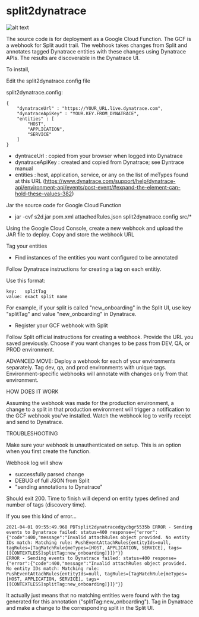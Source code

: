 # split2dynatrace

![alt text](http://www.cortazar-split.com/dynatrace2split.png)

The source code is for deployment as a Google Cloud Function.  The GCF is a webhook for Split audit trail.  The webhook takes changes from Split and annotates tagged Dynatrace entities with these changes using Dynatrace APIs. The results are discoverable in the Dynatrace UI.

To install, 

Edit the split2dynatrace.config file

split2dynatrace.config:
```
{
	"dynatraceUrl" : "https://YOUR_URL.live.dynatrace.com",
	"dynatraceApiKey" : "YOUR.KEY.FROM_DYNATRACE",
	"entities" : [
		"HOST",
		"APPLICATION",
		"SERVICE"
	]
}
```
 * dyntraceUrl : copied from your browser when logged into Dynatrace
 * dynatraceApiKey : created and copied from Dynatrace; see Dyntrace manual
 * entities : host, application, service, or any on the list of meTypes found at this URL (https://www.dynatrace.com/support/help/dynatrace-api/environment-api/events/post-event/#expand-the-element-can-hold-these-values-382)

Jar the source code for Google Cloud Function

 - jar -cvf s2d.jar pom.xml attachedRules.json split2dynatrace.config src/\*

Using the Google Cloud Console, create a new webhook and upload the JAR file to deploy.  Copy and store the webhook URL

Tag your entities

 - Find instances of the entities you want configured to be annotated 

Follow Dynatrace instructions for creating a tag on each entitiy.

Use this format:
```
key:   splitTag
value: exact split name
```

For example, if your split is called "new_onboarding" in the Split UI, use key "splitTag" and value "new_onboarding" in Dynatrace.

 - Register your GCF webhook with Split

Follow Split official instructions for creating a webhook.  Provide the URL you saved previously.  Choose if you want changes to be pass from DEV, QA, or PROD environment.

ADVANCED MOVE: Deploy a webhook for each of your environments separately.  Tag dev, qa, and prod environments with unique tags.  Environment-specific webhooks will annotate with changes only from that environment.

HOW DOES IT WORK

Assuming the webhook was made for the production environment, a change to a split in that production environment will trigger a notification to the GCF webhook you've installed.  Watch the webhook log to verify receipt and send to Dynatrace.

TROUBLESHOOTING

Make sure your webhook is unauthenticated on setup.  This is an option when you first create the function.

Webhook log will show
 - successfully parsed change
 - DEBUG of full JSON from Split
 - "sending annotations to Dynatrace"

Should exit 200.  Time to finish will depend on entity types defined and number of tags (discovery time).

If you see this kind of error...

```
2021-04-01 09:55:49.968 PDTsplit2dynatracedqycbgr5535b ERROR - Sending events to Dynatrace failed: status=400 response={"error":{"code":400,"message":"Invalid attachRules object provided. No entity IDs match: Matching rule: PushEventAttachRules{entityIds=null, tagRules=[TagMatchRule{meTypes=[HOST, APPLICATION, SERVICE], tags=[[CONTEXTLESS]splitTag:new_onboarding]}]}"}}
ERROR - Sending events to Dynatrace failed: status=400 response={"error":{"code":400,"message":"Invalid attachRules object provided. No entity IDs match: Matching rule: PushEventAttachRules{entityIds=null, tagRules=[TagMatchRule{meTypes=[HOST, APPLICATION, SERVICE], tags=[[CONTEXTLESS]splitTag:new_onboarding]}]}"}}
```

It actually just means that no matching entities were found with the tag generated for this annotation ("splitTag:new_onboarding").  Tag in Dynatrace and make a change to the corresponding split in the Split UI.



